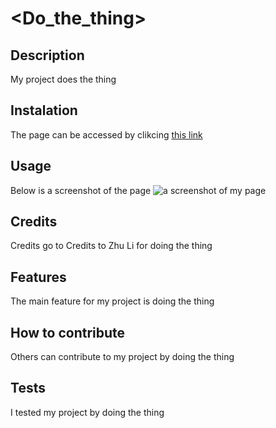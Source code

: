 
  # <Do_the_thing>

  ## Description
 My project does the thing

  ## Instalation
 The page can be accessed by clikcing [this link](https://www.dothething.com/)

  ## Usage
 Below is a screenshot of the page
 ![a screenshot of my page](//images.screenshot.png/)

  ## Credits
 Credits go to Credits to Zhu Li for doing the thing

  

  ## Features
 The main feature for my project is doing the thing

  ## How to contribute
 Others can contribute to my project by doing the thing

  ## Tests
 I tested my project by doing the thing
  